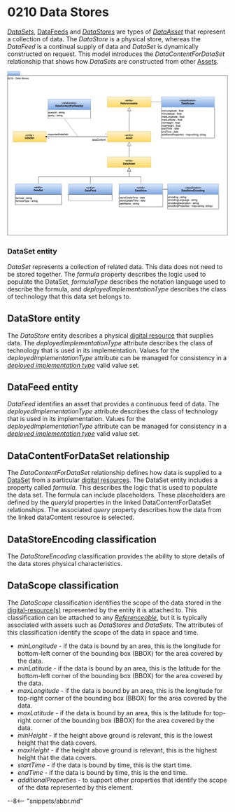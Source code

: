 <!-- SPDX-License-Identifier: CC-BY-4.0 -->
<!-- Copyright Contributors to the ODPi Egeria project. -->

# 0210 Data Stores

[*DataSets*](#dataset-entity), [DataFeeds](#datafeed-entity) and [*DataStores*](#datastore-entity) are types of [*DataAsset*](/types/0/0010-Base-Model#dataset) that represent a collection of data.  The *DataStore* is a physical store, whereas the *DataFeed* is a continual supply of data and *DataSet* is dynamically constructed on request.  This model introduces the *DataContentForDataSet* relationship that shows how *DataSets* are constructed from other [Assets](/types/0/0010-Base-Model).

![UML](0210-Data-Stores.svg)

### DataSet entity

*DataSet* represents a collection of related data. This data does not need to be stored together. The *formula* property describes the logic used to populate the DataSet, *formulaType* describes the notation language used to describe the formula, and *deployedImplementationType* describes the class of technology that this data set belongs to.

## DataStore entity

The *DataStore* entity describes a physical [digital resource](/concepts/digital-resource) that supplies data.  The *deployedImplementationType* attribute describes the class of technology that is used in its implementation.  Values for the *deployedImplementationType* attribute can be managed for consistency in a [*deployed implementation type*](/concepts/deployed-implementation-type) valid value set.

## DataFeed entity

*DataFeed* identifies an asset that provides a continuous feed of data. The *deployedImplementationType* attribute describes the class of technology that is used in its implementation. Values for the *deployedImplementationType* attribute can be managed for consistency in a [*deployed implementation type*](/concepts/deployed-implementation-type) valid value set.

## DataContentForDataSet relationship

The *DataContentForDataSet* relationship defines how data is supplied to a [DataSet](/types/0/0010-Base-Model) from a particular [digital resources](/concepts/digital-resource).  The DataSet entity includes a property called *formula*.  This describes the logic that is used to populate the data set.  The formula can include placeholders.  These placeholders are defined by the *queryId* properties in the linked DataContentForDataSet relationships.  The associated *query* property describes how the data from the linked dataContent resource is selected.

## DataStoreEncoding classification

The *DataStoreEncoding* classification provides the ability to store details of the data stores physical characteristics.

## DataScope classification

The *DataScope* classification identifies the scope of the data stored in the [digital-resource(s)](/concepts/digital-resource) represented by the entity it is attached to.  This classification can be attached to any [*Referenceable*](/types/0/0010-Base-Model), but it is typically associated with assets such as *DataStores* and *DataSets*.  The attributes of this classification identify the scope of the data in space and time.

* *minLongitude* - if the data is bound by an area, this is the longitude for bottom-left corner of the bounding box (BBOX) for the area covered by the data.
* *minLatitude* - if the data is bound by an area, this is the latitude for the bottom-left corner of the bounding box (BBOX) for the area covered by the data.
* *maxLongitude* - if the data is bound by an area, this is the longitude for top-right corner of the bounding box (BBOX) for the area covered by the data.
* *maxLatitude* - if the data is bound by an area, this is the latitude for top-right corner of the bounding box (BBOX) for the area covered by the data.
* *minHeight* - if the height above ground is relevant, this is the lowest height that the data covers.
* *maxHeight* - if the height above ground is relevant, this is the highest height that the data covers.
* *startTime* - if the data is bound by time, this is the start time.
* *endTime* - if the data is bound by time, this is the end time.
* *additionalProperties* - to support other properties that identify the scope of the data represented by this element.


--8<-- "snippets/abbr.md"